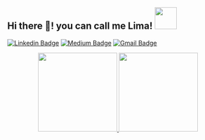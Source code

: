 ### 
<h2> Hi there 👋! you can call me Lima! <img src="https://media.tenor.com/5EkbejWP-o0AAAAC/metal-slug-ready.gif" width="50"></h2>

[![Linkedin Badge](https://img.shields.io/badge/-LinkedIn-blue?style=flat-square&logo=Linkedin&logoColor=white&link=https://www.linkedin.com/in/anajuliabit/)](https://www.linkedin.com/in/joaolima2/)
[![Medium Badge](https://img.shields.io/badge/-Medium-000?style=flat-square&logo=Medium&logoColor=white&&link=https://medium.com/@anajuliabit)](https://medium.com/@joaolimafonseca2)
[![Gmail Badge](https://img.shields.io/badge/-Gmail-c14438?style=flat-square&logo=Gmail&logoColor=white&link=mailto:a0a0coelho0@gmailcom)](mailto:joaolimafonseca2@gmail.com)


<div align="center">
    <a href="https://github.com/jaolima">
    <img height="180em" src="https://github-readme-stats.vercel.app/api?username=jaolima&show_icons=true&theme=dark&include_all_commits=true&count_private=true"/>
    <img height="180em" src="https://github-readme-stats.vercel.app/api/top-langs/?username=jaolima&layout=compact&langs_count=7&theme=dark"/>
</div>
        
<!--
**jaolima/jaolima** is a ✨ _special_ ✨ repository because its `README.md` (this file) appears on your GitHub profile.

Here are some ideas to get you started:

- 🔭 I’m currently working on ...
- 🌱 I’m currently learning ...
- 👯 I’m looking to collaborate on ...
- 🤔 I’m looking for help with ...
- 💬 Ask me about ...
- 📫 How to reach me: ...
- 😄 Pronouns: ...
- ⚡ Fun fact: ...
-->
